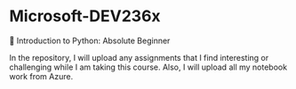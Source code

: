# Microsoft-DEV236x
:snake: Introduction to Python: Absolute Beginner 

In the repository, I will upload any assignments that I find interesting or challenging while I am taking this course. Also, I will upload all my notebook work from Azure. 
